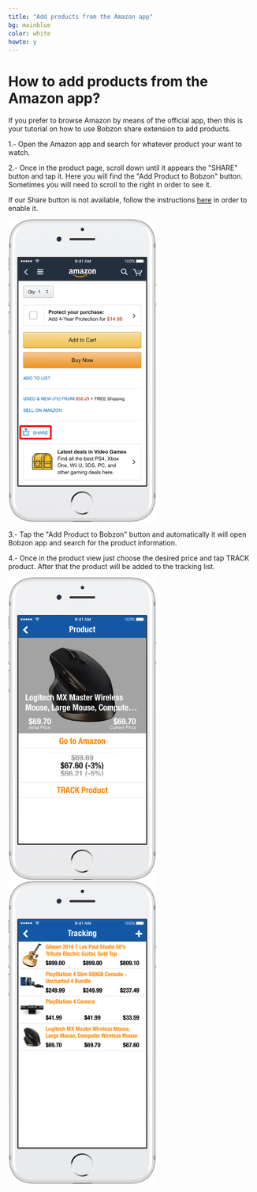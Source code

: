 ```yaml
---
title: "Add products from the Amazon app"
bg: mainblue
color: white
howto: y
---
```


# How to add products from the Amazon app?

If you prefer to browse Amazon by means of the official app, then this is your tutorial on how to use Bobzon share extension to add products.

1.- Open the Amazon app and search for whatever product your want to watch.

2.- Once in the product page, scroll down until it appears the "SHARE" button and tap it. Here you will find the "Add Product to Bobzon" button. Sometimes you will need to scroll to the right in order to see it.

If our Share button is not available, follow the instructions [here](./faq#share) in order to enable it.

<img src="/img/howto/add-from-app_framed.png" alt="" title="" width="300" />

3.- Tap the "Add Product to Bobzon" button and automatically it will open Bobzon app and search for the product information.

4.- Once in the product view just choose the desired price and tap TRACK product. After that the product will be added to the tracking list.

<img src="/img/howto/product-view_framed.png" alt="" title="" width="300" />

<img src="/img/howto/tracking-view_framed.png" alt="" title="" width="300" />